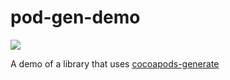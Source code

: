 # pod-gen-demo

<img src="https://travis-ci.com/segiddins/pod-gen-demo.svg?branch=master">

A demo of a library that uses [cocoapods-generate](https://github.com/square/cocoapods-generate)
